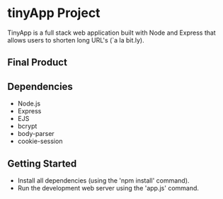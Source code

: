 # tinyApp Project

TinyApp is a full stack web application built with Node and Express that allows users to shorten long URL's (`a la bit.ly).

## Final Product



## Dependencies

- Node.js
- Express
- EJS
- bcrypt
- body-parser
- cookie-session

## Getting Started

- Install all dependencies (using the 'npm install' command).
- Run the development web server using the 'app.js' command.
